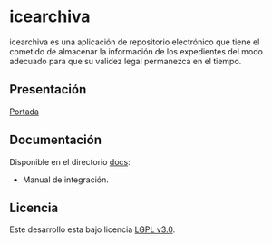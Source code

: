icearchiva
==========
icearchiva es una aplicación de repositorio electrónico que tiene el cometido de almacenar la información de los expedientes del modo adecuado para que su validez legal permanezca en el tiempo.

Presentación
------------
[Portada](http://keensoft.github.io/icearchiva/)

Documentación
-------------
Disponible en el directorio [docs](https://github.com/keensoft/icearchiva/tree/master/docs):
* Manual de integración.

Licencia
--------
Este desarrollo esta bajo licencia [LGPL v3.0](http://www.gnu.org/licenses/lgpl-3.0.html).